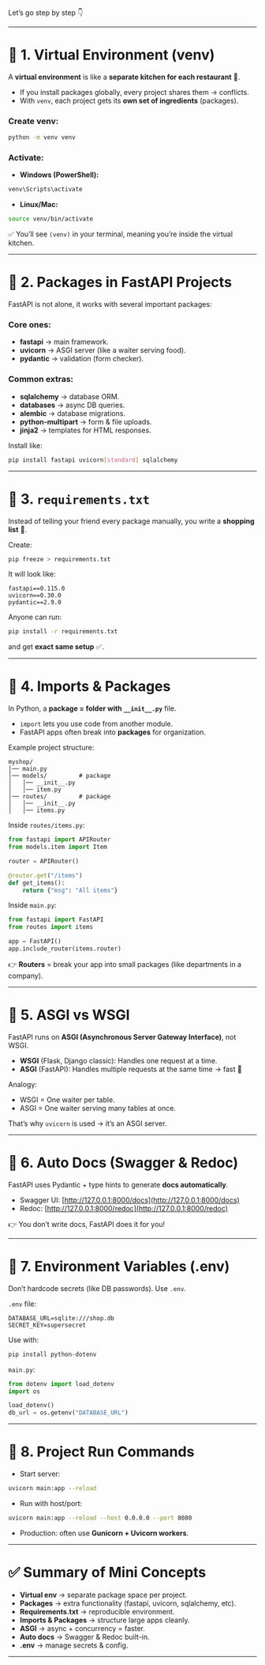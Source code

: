 Let’s go step by step 👇

---

# 🧩 1. **Virtual Environment (venv)**

A **virtual environment** is like a **separate kitchen for each restaurant** 🍳.

- If you install packages globally, every project shares them → conflicts.
- With `venv`, each project gets its **own set of ingredients** (packages).

### Create venv:

```bash
python -m venv venv
```

### Activate:

- **Windows (PowerShell):**

```bash
venv\Scripts\activate
```

- **Linux/Mac:**

```bash
source venv/bin/activate
```

✅ You’ll see `(venv)` in your terminal, meaning you’re inside the virtual kitchen.

---

# 🧩 2. **Packages in FastAPI Projects**

FastAPI is not alone, it works with several important packages:

### Core ones:

- **fastapi** → main framework.
- **uvicorn** → ASGI server (like a waiter serving food).
- **pydantic** → validation (form checker).

### Common extras:

- **sqlalchemy** → database ORM.
- **databases** → async DB queries.
- **alembic** → database migrations.
- **python-multipart** → form & file uploads.
- **jinja2** → templates for HTML responses.

Install like:

```bash
pip install fastapi uvicorn[standard] sqlalchemy
```

---

# 🧩 3. **`requirements.txt`**

Instead of telling your friend every package manually, you write a **shopping list** 🛒.

Create:

```bash
pip freeze > requirements.txt
```

It will look like:

```
fastapi==0.115.0
uvicorn==0.30.0
pydantic==2.9.0
```

Anyone can run:

```bash
pip install -r requirements.txt
```

and get **exact same setup** ✅.

---

# 🧩 4. **Imports & Packages**

In Python, a **package = folder with `__init__.py`** file.

- `import` lets you use code from another module.
- FastAPI apps often break into **packages** for organization.

Example project structure:

```
myshop/
│── main.py
│── models/         # package
│   │── __init__.py
│   │── item.py
│── routes/         # package
│   │── __init__.py
│   │── items.py
```

Inside `routes/items.py`:

```python
from fastapi import APIRouter
from models.item import Item

router = APIRouter()

@router.get("/items")
def get_items():
    return {"msg": "All items"}
```

Inside `main.py`:

```python
from fastapi import FastAPI
from routes import items

app = FastAPI()
app.include_router(items.router)
```

👉 **Routers** = break your app into small packages (like departments in a company).

---

# 🧩 5. **ASGI vs WSGI**

FastAPI runs on **ASGI (Asynchronous Server Gateway Interface)**, not WSGI.

- **WSGI** (Flask, Django classic): Handles one request at a time.
- **ASGI** (FastAPI): Handles multiple requests at the same time → fast 🚀

Analogy:

- WSGI = One waiter per table.
- ASGI = One waiter serving many tables at once.

That’s why `uvicorn` is used → it’s an ASGI server.

---

# 🧩 6. **Auto Docs (Swagger & Redoc)**

FastAPI uses Pydantic + type hints to generate **docs automatically**.

- Swagger UI: [http://127.0.0.1:8000/docs](http://127.0.0.1:8000/docs)
- Redoc: [http://127.0.0.1:8000/redoc](http://127.0.0.1:8000/redoc)

👉 You don’t write docs, FastAPI does it for you!

---

# 🧩 7. **Environment Variables (.env)**

Don’t hardcode secrets (like DB passwords). Use `.env`.

`.env` file:

```
DATABASE_URL=sqlite:///shop.db
SECRET_KEY=supersecret
```

Use with:

```bash
pip install python-dotenv
```

`main.py`:

```python
from dotenv import load_dotenv
import os

load_dotenv()
db_url = os.getenv("DATABASE_URL")
```

---

# 🧩 8. **Project Run Commands**

- Start server:

```bash
uvicorn main:app --reload
```

- Run with host/port:

```bash
uvicorn main:app --reload --host 0.0.0.0 --port 8080
```

- Production: often use **Gunicorn + Uvicorn workers**.

---

# ✅ Summary of Mini Concepts

- **Virtual env** → separate package space per project.
- **Packages** → extra functionality (fastapi, uvicorn, sqlalchemy, etc).
- **Requirements.txt** → reproducible environment.
- **Imports & Packages** → structure large apps cleanly.
- **ASGI** → async + concurrency = faster.
- **Auto docs** → Swagger & Redoc built-in.
- **.env** → manage secrets & config.

---
